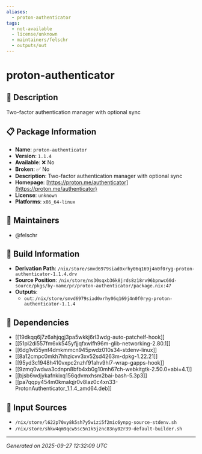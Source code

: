 ```yaml
---
aliases:
  - proton-authenticator
tags:
  - not-available
  - license/unknown
  - maintainers/felschr
  - outputs/out
---
```


# proton-authenticator

## 📝 Description

Two-factor authentication manager with optional sync

## 📋 Package Information

- **Name**: `proton-authenticator`
- **Version**: `1.1.4`
- **Available**: ❌ No
- **Broken**: ✅ No
- **Description**: Two-factor authentication manager with optional sync
- **Homepage**: [https://proton.me/authenticator](https://proton.me/authenticator)
- **License**: `unknown`
- **Platforms**: `x86_64-linux`
## 👥 Maintainers

- @felschr


## 🔧 Build Information

- **Derivation Path**: `/nix/store/smvd6979siad0xrhy06q169j4n0f0ryg-proton-authenticator-1.1.4.drv`
- **Source Position**: `/nix/store/ns30sqxb36k8jrds8z18rv96bpnwc60d-source/pkgs/by-name/pr/proton-authenticator/package.nix:47`
- **Outputs**:
  - `out`:  `/nix/store/smvd6979siad0xrhy06q169j4n0f0ryg-proton-authenticator-1.1.4`

## 🔗 Dependencies

- [[19dkqq6j7z6ahjqgj3pa5wkkj6rl3wdg-auto-patchelf-hook]]
- [[51pl2di557fm6xk545yfjjqfxwlfh96m-glib-networking-2.80.1]]
- [[6dg1vi55ynf4dmkmmcn945pwdz010s34-stdenv-linux]]
- [[8a12cmpc0mkh7hhzicvv3xv52sd4263m-dpkg-1.22.21]]
- [[95yd3c1948h410vxpc2nzhf91ahv9hl7-wrap-gapps-hook]]
- [[9zmq0wdwa3cdnpn8bfb4xb0g10mh67ch-webkitgtk-2.50.0+abi=4.1]]
- [[bjsb6wdjykafnkixq156qdvmxhsm2bai-bash-5.3p3]]
- [[pa7qqpy454m0kmalqjr0v8laz0c4xn33-ProtonAuthenticator_1.1.4_amd64.deb]]

## 📁 Input Sources

- `/nix/store/l622p70vy8k5sh7y5wizi5f2mic6ynpg-source-stdenv.sh`
- `/nix/store/shkw4qm9qcw5sc5n1k5jznc83ny02r39-default-builder.sh`

---
*Generated on 2025-09-27 12:32:09 UTC*
